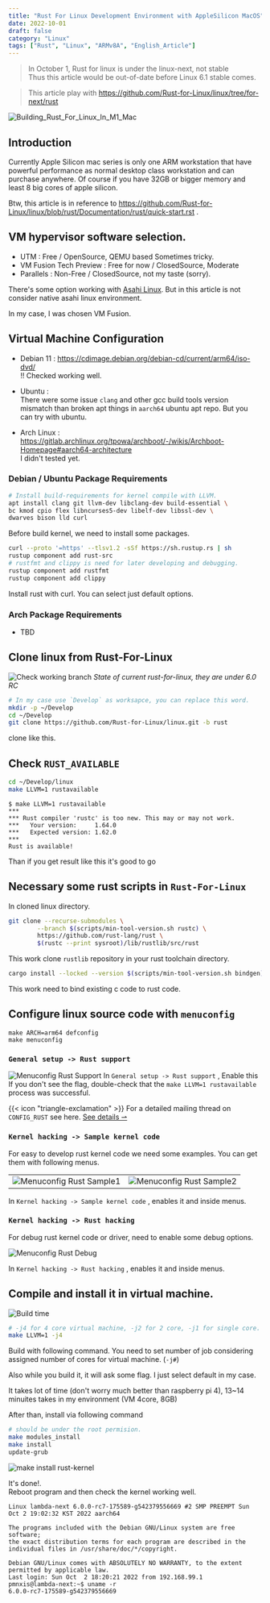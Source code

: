 ```yaml
---
title: "Rust For Linux Development Environment with AppleSilicon MacOS"
date: 2022-10-01
draft: false
category: "Linux"
tags: ["Rust", "Linux", "ARMv8A", "English_Article"]
---
```


> In October 1, Rust for linux is under the linux-next, not stable<br>
> Thus this article would be out-of-date before Linux 6.1 stable comes.

> This article play with https://github.com/Rust-for-Linux/linux/tree/for-next/rust


![Building_Rust_For_Linux_In_M1_Mac](img/build_in_m1vm/build_rust_linux_in_m1.png)

## Introduction
 Currently Apple Silicon mac series is only one ARM workstation that have powerful performance as normal desktop class workstation and can purchase anywhere.
Of course if you have 32GB or bigger memory and least 8 big cores of apple silicon.

Btw, this article is in reference to https://github.com/Rust-for-Linux/linux/blob/rust/Documentation/rust/quick-start.rst .

## VM hypervisor software selection.
 - UTM : Free / OpenSource, QEMU based Sometimes tricky.
 - VM Fusion Tech Preview : Free for now / ClosedSource, Moderate
 - Parallels : Non-Free / ClosedSource, not my taste (sorry).

There's some option working with [Asahi Linux](https://asahilinux.org/). But in this article is not consider native asahi linux environment.

In my case, I was chosen VM Fusion.

## Virtual Machine Configuration
- Debian 11 : https://cdimage.debian.org/debian-cd/current/arm64/iso-dvd/ <br>
    !! Checked working well.

- Ubuntu : <br>
    There were some issue `clang` and other gcc build tools version mismatch than broken apt things in `aarch64` ubuntu apt repo.
    But you can try with ubuntu.

- Arch Linux : https://gitlab.archlinux.org/tpowa/archboot/-/wikis/Archboot-Homepage#aarch64-architecture <br>
    I didn't tested yet.


### Debian / Ubuntu Package Requirements

```sh
# Install build-requirements for kernel compile with LLVM.
apt install clang git llvm-dev libclang-dev build-essential \
bc kmod cpio flex libncurses5-dev libelf-dev libssl-dev \
dwarves bison lld curl
```
Before build kernel, we need to install some packages.

```sh
curl --proto '=https' --tlsv1.2 -sSf https://sh.rustup.rs | sh
rustup component add rust-src
# rustfmt and clippy is need for later developing and debugging.
rustup component add rustfmt 
rustup component add clippy
```
Install rust with curl. You can select just default options.


### Arch Package Requirements
 - TBD


## Clone linux from Rust-For-Linux 
![Check working branch](img/build_in_m1vm/check_working_branch.png)
_State of current rust-for-linux, they are under 6.0 RC_

```sh
# In my case use `Develop` as worksapce, you can replace this word. 
mkdir -p ~/Develop
cd ~/Develop
git clone https://github.com/Rust-for-Linux/linux.git -b rust
```
clone like this.

## Check `RUST_AVAILABLE`
```sh
cd ~/Develop/linux
make LLVM=1 rustavailable
```

```
$ make LLVM=1 rustavailable
***
*** Rust compiler 'rustc' is too new. This may or may not work.
***   Your version:     1.64.0
***   Expected version: 1.62.0
***
Rust is available!
```
Than if you get result like this it's good to go


## Necessary some rust scripts in `Rust-For-Linux`
In cloned linux directory.
```sh
git clone --recurse-submodules \
        --branch $(scripts/min-tool-version.sh rustc) \
        https://github.com/rust-lang/rust \
        $(rustc --print sysroot)/lib/rustlib/src/rust
```
This work clone `rustlib` repository in your rust toolchain directory.

```sh
cargo install --locked --version $(scripts/min-tool-version.sh bindgen) bindgen
```
This work need to bind existing c code to rust code.


## Configure linux source code with `menuconfig`
```
make ARCH=arm64 defconfig
make menuconfig
```
### `General setup -> Rust support`
![Menuconfig Rust Support](img/build_in_m1vm/menuconfig_rust_in_m1vm_check_rust_support.png)
In `General setup -> Rust support` , Enable this <br>
If you don't see the flag, double-check that the `make LLVM=1 rustavailable` process was successful. <br>

<!--- Some emphasize block with HTML block  -->
<div class="flex px-4 py-2 mb-8 text-base rounded-md bg-primary-100 dark:bg-primary-900">
  <span class="flex items-center ltr:pr-3 rtl:pl-3 text-primary-400">
    {{< icon "triangle-exclamation" >}}
  </span>
  <span class="flex items-center justify-between grow dark:text-neutral-300">
    <span class="prose dark:prose-invert">For a detailed mailing thread on <code id="layout">CONFIG_RUST</code> see here.</span>
    <a href="https://lore.kernel.org/lkml/20220317181032.15436-17-ojeda@kernel.org/" class="px-4 !text-neutral !no-underline rounded-md bg-primary-600 hover:!bg-primary-500 dark:bg-primary-800 dark:hover:!bg-primary-700">
      See details &rharu;
    </a>
  </span>
</div>
<!--- End of the block  -->


### `Kernel hacking -> Sample kernel code`
For easy to develop rust kernel code we need some examples.
You can get them with following menus.

|    |    |
| -- | -- |
| ![Menuconfig Rust Sample1](img/build_in_m1vm/menuconfig_rust_in_m1vm_example_add1.png) | ![Menuconfig Rust Sample2](img/build_in_m1vm/menuconfig_rust_in_m1vm_example_add2.png) |

In `Kernel hacking -> Sample kernel code` , enables it and inside menus.

### `Kernel hacking -> Rust hacking`
For debug rust kernel code or driver, need to enable some debug options.

![Menuconfig Rust Debug](img/build_in_m1vm/menuconfig_rust_in_m1vm_debug.png)

In `Kernel hacking -> Rust hacking` , enables it and inside menus.


## Compile and install it in virtual machine.

![Build time](img/build_in_m1vm/build_make_LLVM.png)

```sh
# -j4 for 4 core virtual machine, -j2 for 2 core, -j1 for single core.
make LLVM=1 -j4
```
Build with following command. You need to set number of job considering assigned number of cores for virtual machine. (`-j#`)

Also while you build it, it will ask some flag. I just select default in my case.

It takes lot of time (don't worry much better than raspberry pi 4), 13~14 minuites takes in my environment (VM 4core, 8GB)

After than, install via following command
```sh
# should be under the root permision.
make modules_install
make install
update-grub
```
![make install rust-kernel](img/build_in_m1vm/make_install.png)

It's done!. <br>
Reboot program and then check the kernel working well.


```
Linux lambda-next 6.0.0-rc7-175589-g542379556669 #2 SMP PREEMPT Sun Oct 2 19:02:32 KST 2022 aarch64

The programs included with the Debian GNU/Linux system are free software;
the exact distribution terms for each program are described in the
individual files in /usr/share/doc/*/copyright.

Debian GNU/Linux comes with ABSOLUTELY NO WARRANTY, to the extent
permitted by applicable law.
Last login: Sun Oct  2 18:20:21 2022 from 192.168.99.1
pmnxis@lambda-next:~$ uname -r
6.0.0-rc7-175589-g542379556669
```
